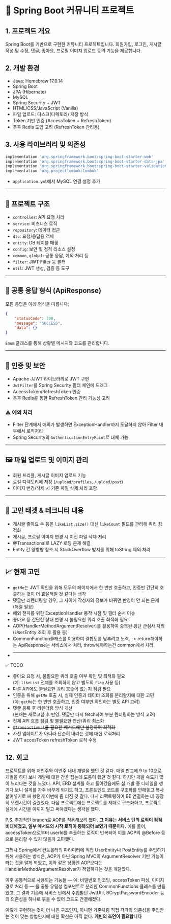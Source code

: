 # 📝 Spring Boot 커뮤니티 프로젝트

## 1. 프로젝트 개요

Spring Boot를 기반으로 구현한 커뮤니티 프로젝트입니다. 회원가입, 로그인, 게시글 작성 및 수정, 댓글, 좋아요, 프로필 이미지 업로드 등의 기능을 제공합니다.

## 2. 개발 환경

-   Java: Homebrew 17.0.14
-   Spring Boot
-   JPA (Hibernate)
-   MySQL
-   Spring Security + JWT
-   HTML/CSS/JavaScript (Vanilla)
-   파일 업로드: 디스크(디렉토리) 저장 방식
-   Token 기반 인증 (AccessToken + RefreshToken)
-   추후 Redis 도입 고려 (RefreshToken 관리용)

## 3. 사용 라이브러리 및 의존성

```gradle
implementation 'org.springframework.boot:spring-boot-starter-web'
implementation 'org.springframework.boot:spring-boot-starter-data-jpa'
implementation 'org.springframework.boot:spring-boot-starter-validation'
implementation 'org.projectlombok:lombok'
```

-   `application.yml`에서 MySQL 연결 설정 추가

---

## 📁 프로젝트 구조

-   `controller`: API 요청 처리
-   `service`: 비즈니스 로직
-   `repository`: 데이터 접근
-   `dto`: 요청/응답용 객체
-   `entity`: DB 테이블 매핑
-   `config`: 보안 및 정적 리소스 설정
-   `common`, `global`: 공통 응답, 예외 처리 등
-   `filter`: JWT Filter 등 필터
-   `util`: JWT 생성, 검증 등 도구

---

## 📌 공통 응답 형식 (ApiResponse)

모든 응답은 아래 형식을 따릅니다:

```json
{
	"statusCode": 200,
	"message": "SUCCESS",
	"data": {}
}
```

`Enum` 클래스를 통해 상황별 메시지와 코드를 관리합니다.

---

## 🔐 인증 및 보안

-   Apache JJWT 라이브러리로 JWT 구현
-   `JwtFilter`를 Spring Security 필터 체인에 드래그
-   AccessToken/RefreshToken 인증
-   추후 Redis를 통한 RefreshToken 관리 가능성 고려

### ⚠️ 예외 처리

-   Filter 단계에서 예외가 발생하면 ExceptionHandler까지 도달하지 않아 Filter 내부에서 로직처리
-   Spring Security의 `AuthenticationEntryPoint`로 대체 가능

---

## 🖼️ 파일 업로드 및 이미지 관리

-   회원 프리플, 게시글 이미지 업로드 기능
-   로컬 디렉토리에 저장 (`/upload/profiles`, `/upload/post`)
-   이미지 변경/삭제 시 기존 파일 삭제 처리 포함

---

## 🚀 고민 태겟 & 테크니티 내용

-   게시글 좋아요 수 등은 `likeList.size()` 대신 `likeCount` 필드를 관리해 쿼리 최적화
-   게시글, 프로필 이미지 변경 시 이전 파일 삭제 처리
-   @Transactional로 LAZY 로딩 문제 해결
-   Entity 간 양방향 참조 시 StackOverflow 방지를 위해 toString 제외 처리

---

## 📈 현재 고민

-   `getMe`는 JWT 확인을 위해 모두의 페이지에서 한 번만 호출하고, 인증만 간단히 호출하는 것이 더 효율적일 것 같다는 생각
-   댓글만 리렌더링할 경우, 그 사이에 작성자의 정보가 바뀌면 반영이 안 되는 문제 (해결 필요)
-   예외 전파를 위한 ExceptionHandler 동작 시점 및 필터 순서 이슈
-   좋아요 등 간단한 상태 변경 시 불필요한 쿼리 호출 최적화 필요
-   AOP(HandlerMethodArgumentResolver)를 활용하여 중복된 횡단 관심사 처리(UserEntity 조회 후 활용 등)
-   CommonFunction클래스를 이용하여 결합도를 낮추려고 노력. -> return해야하는 ApiResponse는 서비스에서 처리, throw해야하는건 common에서 처리
-   ***

✅ TODO

-   좋아요 요청 시, 불필요한 쿼리 호출 여부 확인 및 최적화 필요  
    (예: `likeList` 전체를 조회하지 않고 별도의 `flag` 사용 등)
-   다른 API에도 불필요한 쿼리 호출이 없는지 점검 필요
-   인증을 위해 `getMe` 호출 시, 실제 인증과 데이터 조회를 분리할지에 대한 고민  
    (예: `getMe`는 한 번만 호출하고, 인증 여부만 확인하는 별도 API 고려)
-   댓글 등록 후 리렌더링 방식 개선  
    (현재는 새로고침 후 반영. 댓글만 다시 fetch하여 부분 렌더링하는 방식 고려)
-   전체 API 흐름 점검 및 불필요한 연산/쿼리 최소화
-   ~~`@Transactional`을 필요한 메서드에만 설정하여 최적화~~
-   사진 업데이트가 아니라 단순히 내리는 것에 대한 로직처리
-   JWT accesToken refreshToken 로직 수정

## 12. 회고

프로젝트를 위해 저번주와 이번주 내내 개발을 했던 것 같다. 매일 판교에 9 to 10으로 개발을 하다 보니 개발에 대한 감을 잡는데 도움이 됐던 것 같다. 하지만 개발 속도가 많이 느리다는 것을 느꼈다. API, ERD 설계를 하고 들어갔음에도 실 개발 중 디테일을 챙기다 보니 설계를 자주 바꾸게 되기도 하고, 프론트엔드 코드를 구조화를 안해놓고 복사붙여넣기로 짜 놨던게 이번에 좀 터진 것 같다. 다시 리팩토링하여 BE 연결하는 데 굉장히 오랜시간이 걸렸었다. 다음 프로젝트에는 프로젝트를 제대로 구조화하고, 프로젝트 설계에 시간을 아끼지 말고 써야겠다는 생각을 했다.

P.S.
추가적인 branch로 AOP를 적용해보려 했다. <b>그 이유는 서비스 단의 로직이 점점 비대해졌고, 일부 메서드의 시작 로직이 중복되어 보였기 때문이다.</b> 예를 들어, accessToken으로부터 userId를 추출하는 로직이 반복되어 이를 AOP의 @Before 등으로 분리할 수 있지 않을까 고민했다.

그러나 Spring에서 컨트롤러의 파라미터에 직접 UserEntity나 PostEntity를 주입하기 위해 사용하는 방식은,
AOP가 아닌 Spring MVC의 ArgumentResolver 기반 기능이라는 것을 알게 되었고, 이와 같은 상황엔 AOP보다는 HandlerMethodArgumentResolver가 적합하다는 것을 깨달았다.

이후 공통적으로 사용되는 기능들 — 예: 비밀번호 인코딩, accessToken 파싱, 이미지 경로 처리 등 — 을
공통 유틸성 컴포넌트로 분리한 CommonFunctions 클래스를 만들었고, 그 결과 기존에 서비스 단에서 주입받던 JwtUtil, BCryptPasswordEncoder 등의 의존성을 하나로 묶을 수 있어 코드도 간결해졌다.

이렇게 구현하는 것이 더 나은 구조인지, 아니면 기존처럼 직접 각각의 의존성을 주입받는 것이 맞는 방법인지에 대한 확신은 아직 없다.
<b>케빈의 조언이 필요합니다</b>
